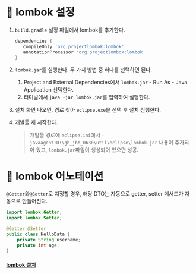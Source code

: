 # 📌 lombok 설정

1. `build.gradle` 설정 파일에서 lombok를 추가한다.
   ```gradle
   dependencies {
      compileOnly 'org.projectlombok:lombok'
      annotationProcessor 'org.projectlombok:lombok'
   }
   ```

1. `lombok.jar`를 실행한다. 두 가지 방법 중 하나를 선택하면 된다.
   1. Project and External Dependencies에서 `lombok.jar` - Run As - Java Application 선택한다.
   1. 터미널에서 `java -jar lombok.jar`를 입력하여 실행한다.
1. 설치 화면 나오면, 경로 찾아 `eclipse.exe`을 선택 후 설치 진행한다.
1. 개발툴 재 시작한다.
   > 개발툴 경로에 `eclipse.ini`에서 `-javaagent:D:\gb_jbh_0630\util\eclipse\lombok.jar` 내용이 추가되어 있고, `lombok.jar`파일이 생성되어 있으면 성공.

# 📌 lombok 어노테이션
`@Getter`와`@Setter`로 지정할 경우, 해당 DTO는 자동으로 getter, setter 메서드가 자동으로 만들어진다.
```java
import lombok.Getter;
import lombok.Setter;

@Getter @Setter
public class HelloData {
	private String username;
	private int age;
}
```

#### [lombok 설치](https://ssd0908.tistory.com/entry/Lombok-%EC%84%A4%EC%B9%98-%EB%B0%8F-%EA%B8%B0%EB%B3%B8-%EC%82%AC%EC%9A%A9%EB%B2%95)
